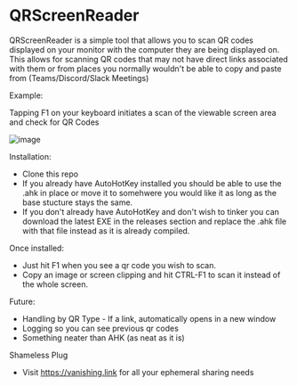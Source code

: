 # QRScreenReader

QRScreenReader is a simple tool that allows you to scan QR codes displayed on your monitor with the computer they are being displayed on. This allows for scanning QR codes that may not have direct links associated with them or from places you normally wouldn't be able to copy and paste from (Teams/Discord/Slack Meetings)

Example:

Tapping F1 on your keyboard initiates a scan of the viewable screen area and check for QR Codes

![image](https://github.com/SmugZombie/QRScreenReader/assets/11764327/0b573e81-75a8-4084-9fb3-0ce9156c2ac5)

Installation:
* Clone this repo
* If you already have AutoHotKey installed you should be able to use the .ahk in place or move it to somehwere you would like it as long as the base stucture stays the same.
* If you don't already have AutoHotKey and don't wish to tinker you can download the latest EXE in the releases section and replace the .ahk file with that file instead as it is already compiled.

Once installed:
* Just hit F1 when you see a qr code you wish to scan.
* Copy an image or screen clipping and hit CTRL-F1 to scan it instead of the whole screen.

Future:
* Handling by QR Type - If a link, automatically opens in a new window
* Logging so you can see previous qr codes
* Something neater than AHK (as neat as it is)

Shameless Plug
* Visit https://vanishing.link for all your ephemeral sharing needs
